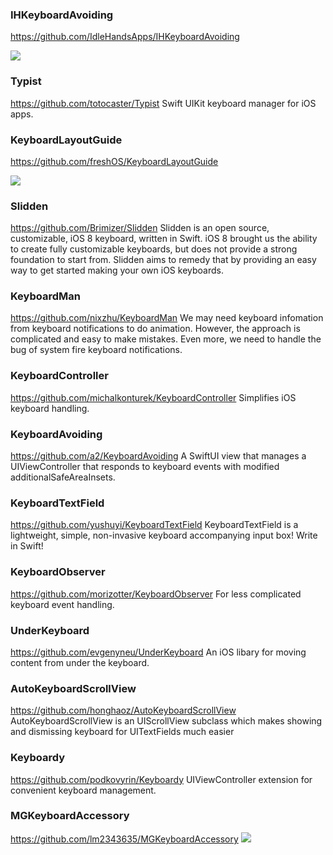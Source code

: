 ### IHKeyboardAvoiding
https://github.com/IdleHandsApps/IHKeyboardAvoiding

![](https://github.com/IdleHandsApps/IHKeyboardAvoiding/raw/gh-pages/IHKeyboardAvoidingDemo.gif)

### Typist
https://github.com/totocaster/Typist
Swift UIKit keyboard manager for iOS apps.

### KeyboardLayoutGuide
https://github.com/freshOS/KeyboardLayoutGuide

![](https://github.com/freshOS/KeyboardLayoutGuide/raw/master/Images/demo.gif)

### Slidden
https://github.com/Brimizer/Slidden
Slidden is an open source, customizable, iOS 8 keyboard, written in Swift. 
iOS 8 brought us the ability to create fully customizable keyboards, but does not provide a strong foundation to start from. 
Slidden aims to remedy that by providing an easy way to get started making your own iOS keyboards.

### KeyboardMan
https://github.com/nixzhu/KeyboardMan
We may need keyboard infomation from keyboard notifications to do animation. 
However, the approach is complicated and easy to make mistakes. 
Even more, we need to handle the bug of system fire keyboard notifications.

### KeyboardController
https://github.com/michalkonturek/KeyboardController
Simplifies iOS keyboard handling.

### KeyboardAvoiding
https://github.com/a2/KeyboardAvoiding
A SwiftUI view that manages a UIViewController that responds to keyboard events with modified additionalSafeAreaInsets.

### KeyboardTextField
https://github.com/yushuyi/KeyboardTextField
KeyboardTextField is a lightweight, simple, non-invasive keyboard accompanying input box! Write in Swift!

### KeyboardObserver
https://github.com/morizotter/KeyboardObserver
For less complicated keyboard event handling.

### UnderKeyboard
https://github.com/evgenyneu/UnderKeyboard
An iOS libary for moving content from under the keyboard.

### AutoKeyboardScrollView
https://github.com/honghaoz/AutoKeyboardScrollView
AutoKeyboardScrollView is an UIScrollView subclass which makes showing and dismissing keyboard for UITextFields much easier

### Keyboardy
https://github.com/podkovyrin/Keyboardy
UIViewController extension for convenient keyboard management.

### MGKeyboardAccessory
https://github.com/lm2343635/MGKeyboardAccessory
![](https://raw.githubusercontent.com/lm2343635/MGKeyboardAccessory/master/screenshot/demo.png)
